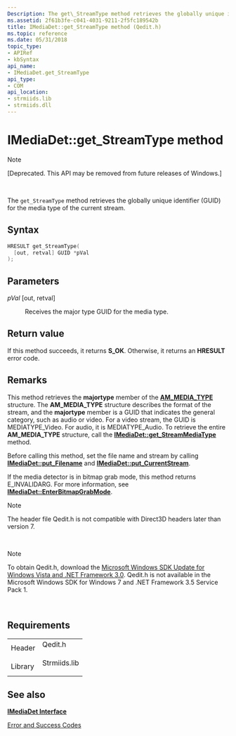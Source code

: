 ```yaml
---
Description: The get\_StreamType method retrieves the globally unique identifier (GUID) for the media type of the current stream.
ms.assetid: 2f61b3fe-c041-4031-9211-2f5fc189542b
title: IMediaDet::get_StreamType method (Qedit.h)
ms.topic: reference
ms.date: 05/31/2018
topic_type: 
- APIRef
- kbSyntax
api_name: 
- IMediaDet.get_StreamType
api_type: 
- COM
api_location: 
- strmiids.lib
- strmiids.dll
---
```


# IMediaDet::get\_StreamType method

> [!Note]  
> \[Deprecated. This API may be removed from future releases of Windows.\]

 

The `get_StreamType` method retrieves the globally unique identifier (GUID) for the media type of the current stream.

## Syntax


```C++
HRESULT get_StreamType(
  [out, retval] GUID *pVal
);
```



## Parameters

<dl> <dt>

*pVal* \[out, retval\]
</dt> <dd>

Receives the major type GUID for the media type.

</dd> </dl>

## Return value

If this method succeeds, it returns **S\_OK**. Otherwise, it returns an **HRESULT** error code.

## Remarks

This method retrieves the **majortype** member of the [**AM\_MEDIA\_TYPE**](/windows/win32/api/strmif/ns-strmif-am_media_type) structure. The **AM\_MEDIA\_TYPE** structure describes the format of the stream, and the **majortype** member is a GUID that indicates the general category, such as audio or video. For a video stream, the GUID is MEDIATYPE\_Video. For audio, it is MEDIATYPE\_Audio. To retrieve the entire **AM\_MEDIA\_TYPE** structure, call the [**IMediaDet::get\_StreamMediaType**](imediadet-get-streammediatype.md) method.

Before calling this method, set the file name and stream by calling [**IMediaDet::put\_Filename**](imediadet-put-filename.md) and [**IMediaDet::put\_CurrentStream**](imediadet-put-currentstream.md).

If the media detector is in bitmap grab mode, this method returns E\_INVALIDARG. For more information, see [**IMediaDet::EnterBitmapGrabMode**](imediadet-enterbitmapgrabmode.md).

> [!Note]  
> The header file Qedit.h is not compatible with Direct3D headers later than version 7.

 

> [!Note]  
> To obtain Qedit.h, download the [Microsoft Windows SDK Update for Windows Vista and .NET Framework 3.0](https://go.microsoft.com/fwlink/p/?linkid=129787). Qedit.h is not available in the Microsoft Windows SDK for Windows 7 and .NET Framework 3.5 Service Pack 1.

 

## Requirements



|                    |                                                                                         |
|--------------------|-----------------------------------------------------------------------------------------|
| Header<br/>  | <dl> <dt>Qedit.h</dt> </dl>      |
| Library<br/> | <dl> <dt>Strmiids.lib</dt> </dl> |



## See also

<dl> <dt>

[**IMediaDet Interface**](imediadet.md)
</dt> <dt>

[Error and Success Codes](error-and-success-codes.md)
</dt> </dl>

 

 




